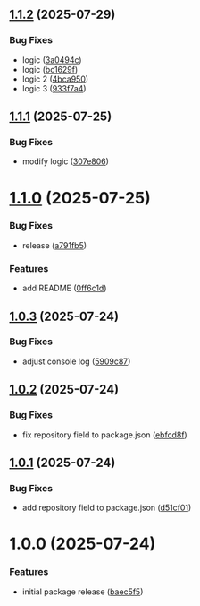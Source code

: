 ## [1.1.2](https://github.com/lenmor-invoicesimple/semantic-release-test-1/compare/v1.1.1...v1.1.2) (2025-07-29)


### Bug Fixes

* logic ([3a0494c](https://github.com/lenmor-invoicesimple/semantic-release-test-1/commit/3a0494cdfd260fcad42b49ffd5fb288167592584))
* logic ([bc1629f](https://github.com/lenmor-invoicesimple/semantic-release-test-1/commit/bc1629f646e5d04a2a315e867b03d166db1ddb53))
* logic 2 ([4bca950](https://github.com/lenmor-invoicesimple/semantic-release-test-1/commit/4bca950a8ae84dd4e57f44829f9ab144045ecd8d))
* logic 3 ([933f7a4](https://github.com/lenmor-invoicesimple/semantic-release-test-1/commit/933f7a4cae9f56684509e21f0ad8acd37aecd0ae))

## [1.1.1](https://github.com/lenmor-invoicesimple/semantic-release-test-1/compare/v1.1.0...v1.1.1) (2025-07-25)


### Bug Fixes

* modify logic ([307e806](https://github.com/lenmor-invoicesimple/semantic-release-test-1/commit/307e806af4382ef91ea9d64d42308cf6546ee83f))

# [1.1.0](https://github.com/lenmor-invoicesimple/semantic-release-test-1/compare/v1.0.3...v1.1.0) (2025-07-25)


### Bug Fixes

* release ([a791fb5](https://github.com/lenmor-invoicesimple/semantic-release-test-1/commit/a791fb5756af64472e91777eacd92c38081f72c5))


### Features

* add README ([0ff6c1d](https://github.com/lenmor-invoicesimple/semantic-release-test-1/commit/0ff6c1d95f88c9e1d134616bc0111c30b0584a61))

## [1.0.3](https://github.com/lenmor-invoicesimple/semantic-release-test-1/compare/v1.0.2...v1.0.3) (2025-07-24)


### Bug Fixes

* adjust console log ([5909c87](https://github.com/lenmor-invoicesimple/semantic-release-test-1/commit/5909c870fb02a921f5bcb75f35008f8ee1944a6b))

## [1.0.2](https://github.com/lenmor-invoicesimple/semantic-release-test-1/compare/v1.0.1...v1.0.2) (2025-07-24)


### Bug Fixes

* fix repository field to package.json ([ebfcd8f](https://github.com/lenmor-invoicesimple/semantic-release-test-1/commit/ebfcd8f904d09dcc0026fe6ed18ed88de554787a))

## [1.0.1](https://github.com/lenmor-invoicesimple/semantic-release-test-1/compare/v1.0.0...v1.0.1) (2025-07-24)


### Bug Fixes

* add repository field to package.json ([d51cf01](https://github.com/lenmor-invoicesimple/semantic-release-test-1/commit/d51cf018c3989bb4bbfc81d7b6c1ea53c3714df6))

# 1.0.0 (2025-07-24)


### Features

* initial package release ([baec5f5](https://github.com/lenmor-invoicesimple/semantic-release-test-1/commit/baec5f56cd62c1516bc38baff777c15618d3609c))
